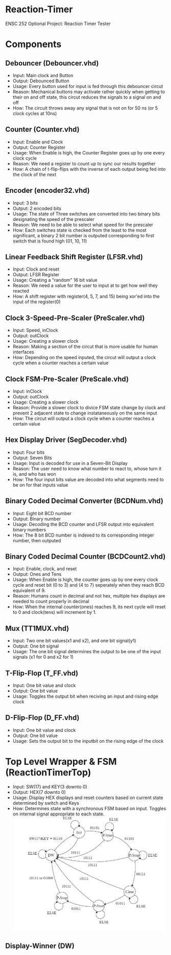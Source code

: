 # Reaction-Timer
ENSC 252 Optional Project: Reaction Timer Tester
# Components
## Debouncer (Debouncer.vhd)
- Input: Main clock and Button
- Output: Debounced Button
- Usage: Every button used for input is fed through this debouncer circut
- Reason: Mechanical buttons may activate rather quickly when getting to their on and off state, this circut reduces the signals to a signal on and off
- How: The circuit throws away any signal that is not on for 50 ns (or 5 clock cycles at 10ns)
## Counter (Counter.vhd)
- Input: Enable and Clock
- Output: Counter Register
- Usage: When Enable is high, the Counter Register goes up by one every clock cycle
- Reason: We need a register to count up to sync our results together
- How: A chain of t-flip-flips with the inverse of each output being fed into the clock of the next
## Encoder (encoder32.vhd)
- Input: 3 bits
- Output: 2 encoded bits
- Usage: The state of Three switches are converted into two binary bits designating the speed of the prescaler
- Reason: We need to be able to select what speed for the prescaler
- How: Each switches state is checked from the least to the most significant, a binary 2 bit number is outputed corresponding to first switch that is found high (01, 10, 11)
## Linear Feedback Shift Register (LFSR.vhd)
- Input: Clock and reset
- Output: LFSR Register
- Usage: Creating a "random" 16 bit value
- Reason: We need a value for the user to input at to get how well they reacted
- How: A shift register with register(4, 5, 7, and 15) being xor'ed into the input of the register(0)
## Clock 3-Speed-Pre-Scaler (PreScaler.vhd)
- Input: Speed, inClock
- Output: outClock
- Usage: Creating a slower clock
- Reason: Making a section of the circut that is more usable for human interfaces
- How: Depending on the speed inputed, the circut will output a clock cycle when a counter reaches a certain value
## Clock FSM-Pre-Scaler (PreScale.vhd)
- Input: inClock
- Output: outClock
- Usage: Creating a slower clock
- Reason: Provide a slower clock to divice FSM state change by clock and prevent 2 adjacent state to change instataneously on the same input
- How: The circut will output a clock cycle when a counter reaches a certain value
## Hex Display Driver (SegDecoder.vhd)
- Input: Four bits
- Output: Seven Bits
- Usage: Input is decoded for use in a Seven-Bit Display
- Reason: The user need to know what number to react to, whose turn it is, and who has won
- How: The four input bits value are decoded into what segments need to be on for that inputs value
## Binary Coded Decimal Converter (BCDNum.vhd)
- Input: Eight bit BCD number
- Output: Binary number
- Usage: Decoding the BCD counter and LFSR output into equivalent binary numbers
- How: The 8 bit BCD number is indexed to its corresponding integer number, then outputed
## Binary Coded Decimal Counter (BCDCount2.vhd)
- Input: Enable, clock, and reset
- Output: Ones and Tens
- Usage: When Enable is high, the counter goes up by one every clock cycle and reset bit (0 to 3) and (4 to 7) seperately when they reach BCD equivalent of 9.
- Reason: Humans count in decimal and not hex, multiple hex displays are needed to count properly in decimal
- How: When the internal counter(ones) reaches 9, its next cycle will reset to 0 and clock(tens) will increment by 1. 
## Mux (TT1MUX.vhd)
- Input: Two one bit values(x1 and x2), and one bit signal(y1)
- Output: One bit signal
- Usage: The one bit signal determines the output to be one of the input signals (x1 for 0 and x2 for 1)
## T-Flip-Flop (T_FF.vhd)
- Input: One bit value and clock
- Output: One bit value
- Usage: Toggles the output bit when reciving an input and rising edge clock
## D-Flip-Flop (D_FF.vhd)
- Input: One bit value and clock
- Output: One bit value
- Usage: Sets the output bit to the inputbit on the rising edge of the clock
# Top Level Wrapper & FSM (ReactionTimerTop)
- Input: SW(17) and KEY(3 downto 0)
- Output: HEX(7 downto 0)
- Usage: Display HEX displays and reset counters based on current state determined by switch and Keys
- How: Determines state with a synchronous FSM based on input. Toggles on internal signal appropriate to each state.
![FSM](https://github.com/Sean-Boyes/Reaction-Timer/blob/main/img/FSM.jpg?raw=true)
## Display-Winner (DW)

